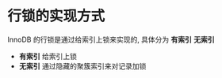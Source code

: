# 行锁的实现方式

InnoDB 的行锁是通过给索引上锁来实现的, 具体分为 **有索引**  **无索引**

- **有索引** 给索引上锁
- **无索引** 通过隐藏的聚簇索引来对记录加锁

